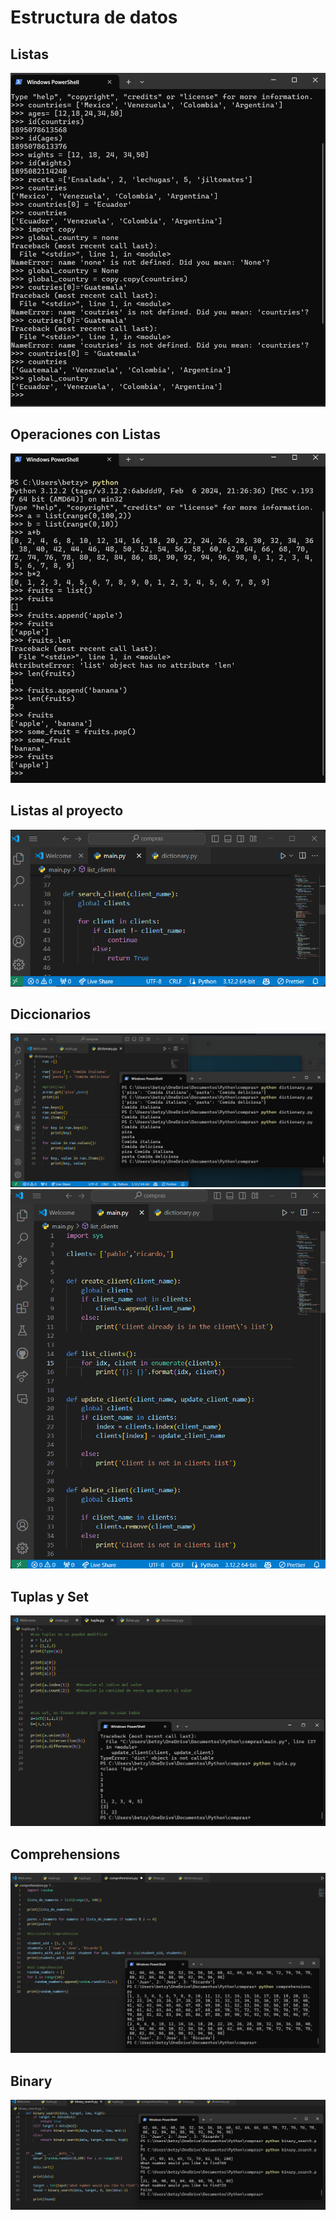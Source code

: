 # Estructura de datos

## Listas

![](/capitulo-3/img/1.Listas.png)

## Operaciones con Listas

![](/capitulo-3/img/2.Operaciones.png)

## Listas al proyecto

![](/capitulo-3/img/3.Listas.png)

## Diccionarios

![](/capitulo-3/img/4.Diccionarios.png)
![](/capitulo-3/img/4.Listas.png)

## Tuplas y Set

![](/capitulo-3/img/7.Tuplas-Set.png)

## Comprehensions

![](/capitulo-3/img/8.Comprehensions.png)

## Binary

![](/capitulo-3/img/10.binary.png)